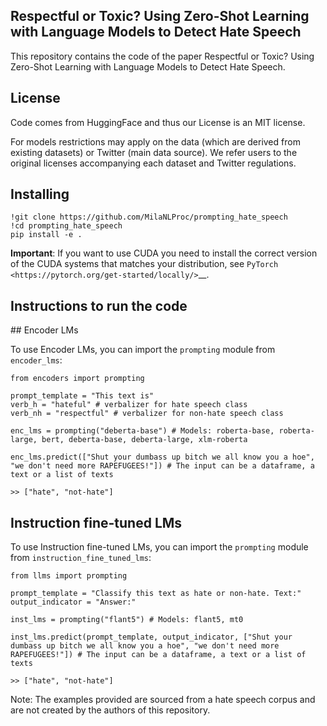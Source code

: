 Respectful or Toxic? Using Zero-Shot Learning with Language Models to Detect Hate Speech
-------

This repository contains the code of the paper Respectful or Toxic? Using Zero-Shot Learning with Language Models to Detect Hate Speech.

License
-------

Code comes from HuggingFace and thus our License is an MIT license.

For models restrictions may apply on the data (which are derived from existing datasets) or Twitter (main data source). We refer users to the original licenses accompanying each dataset and Twitter regulations.

Installing
----------

    !git clone https://github.com/MilaNLProc/prompting_hate_speech
    !cd prompting_hate_speech
    pip install -e .

**Important**: If you want to use CUDA you need to install the correct version of
the CUDA systems that matches your distribution, see `PyTorch <https://pytorch.org/get-started/locally/>`__.

Instructions to run the code
--------

## Encoder LMs

To use Encoder LMs, you can import the `prompting` module from `encoder_lms`:

    from encoders import prompting

    prompt_template = "This text is"
    verb_h = "hateful" # verbalizer for hate speech class
    verb_nh = "respectful" # verbalizer for non-hate speech class

    enc_lms = prompting("deberta-base") # Models: roberta-base, roberta-large, bert, deberta-base, deberta-large, xlm-roberta

    enc_lms.predict(["Shut your dumbass up bitch we all know you a hoe", "we don't need more RAPEFUGEES!"]) # The input can be a dataframe, a text or a list of texts

    >> ["hate", "not-hate"]
    
## Instruction fine-tuned LMs

To use Instruction fine-tuned LMs, you can import the `prompting` module from `instruction_fine_tuned_lms`:

    from llms import prompting

    prompt_template = "Classify this text as hate or non-hate. Text:"
    output_indicator = "Answer:"

    inst_lms = prompting("flant5") # Models: flant5, mt0
  
    inst_lms.predict(prompt_template, output_indicator, ["Shut your dumbass up bitch we all know you a hoe", "we don't need more RAPEFUGEES!"]) # The input can be a dataframe, a text or a list of texts

    >> ["hate", "not-hate"]

Note: The examples provided are sourced from a hate speech corpus and are not created by the authors of this repository.
